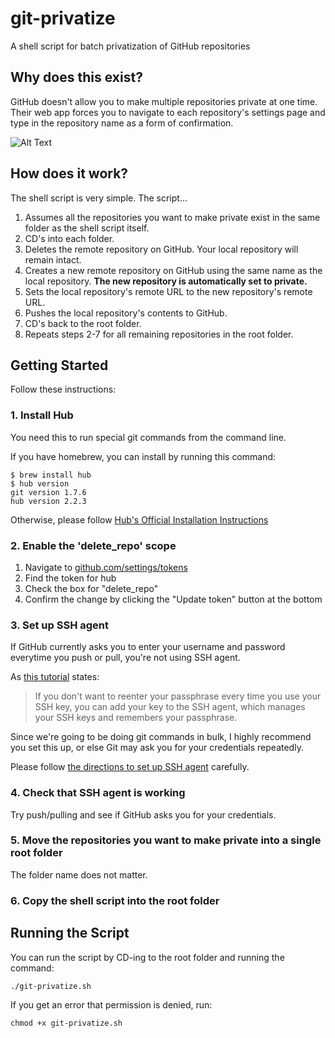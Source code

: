 # git-privatize
A shell script for batch privatization of GitHub repositories

## Why does this exist?
GitHub doesn't allow you to make multiple repositories private at one time. Their web app forces you to navigate to each repository's settings page and type in the repository name as a form of confirmation.

![Alt Text](https://media.giphy.com/media/bWM2eWYfN3r20/giphy.gif)

## How does it work?
The shell script is very simple. The script...

1. Assumes all the repositories you want to make private exist in the same folder as the shell script itself.
2. CD's into each folder.
3. Deletes the remote repository on GitHub. Your local repository will remain intact.
4. Creates a new remote repository on GitHub using the same name as the local repository. **The new repository is automatically set to private.**
5. Sets the local repository's remote URL to the new repository's remote URL.
6. Pushes the local repository's contents to GitHub.
7. CD's back to the root folder.
8. Repeats steps 2-7 for all remaining repositories in the root folder.

## Getting Started
Follow these instructions:

### 1. Install Hub
You need this to run special git commands from the command line.

If you have homebrew, you can install by running this command:

```
$ brew install hub
$ hub version
git version 1.7.6
hub version 2.2.3
```

Otherwise, please follow [Hub's Official Installation Instructions](https://github.com/github/hub)

### 2. Enable the 'delete_repo' scope
1. Navigate to [github.com/settings/tokens](https://github.com/settings/tokens)
2. Find the token for hub
3. Check the box for "delete_repo"
4. Confirm the change by clicking the "Update token" button at the bottom

### 3. Set up SSH agent
If GitHub currently asks you to enter your username and password everytime you push or pull, you're not using SSH agent.

As [this tutorial](https://help.github.com/en/articles/generating-a-new-ssh-key-and-adding-it-to-the-ssh-agent) states:
> If you don't want to reenter your passphrase every time you use your SSH key, you can add your key to the SSH agent, which manages your SSH keys and remembers your passphrase.

Since we're going to be doing git commands in bulk, I highly recommend you set this up, or else Git may ask you for your credentials repeatedly.

Please follow [the directions to set up SSH agent](https://help.github.com/en/articles/generating-a-new-ssh-key-and-adding-it-to-the-ssh-agent) carefully.

### 4. Check that SSH agent is working
Try push/pulling and see if GitHub asks you for your credentials.

### 5. Move the repositories you want to make private into a single root folder
The folder name does not matter.

### 6. Copy the shell script into the root folder

## Running the Script
You can run the script by CD-ing to the root folder and running the command:

```
./git-privatize.sh
```

If you get an error that permission is denied, run:

```
chmod +x git-privatize.sh
```